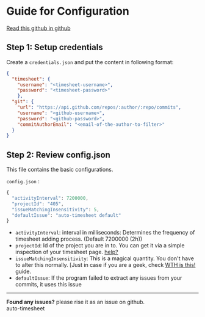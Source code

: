 # Guide for Configuration

[Read this github in github](https://github.com/vajahath/auto-timesheet/blob/master/credentials/readme.md)

## Step 1: Setup credentials

Create a `credentials.json` and put the content in following format:
```json
{
  "timesheet": {
    "username": "<timesheet-username>",
    "password": "<timesheet-password>"
	},
  "git": {
    "url": "https://api.github.com/repos/:author/:repo/commits",
    "username": "<github-username>",
    "password": "<github-password>",
    "commitAuthorEmail": "<email-of-the-author-to-filter>"
  }
}
```

## Step 2: Review config.json
This file contains the basic configurations.

`config.json` :
```js
{
  "activityInterval": 7200000, 
  "projectId": "405", 
  "issueMatchingInsensitivity": 5,
  "defaultIssue": "auto-timesheet default"
}
```
- `activityInterval`: interval in milliseconds: Determines the frequency of timesheet adding process. (Default 7200000 (2h))
- `projectId`: Id of the project you are in to. You can get it via a simple inspection of your timesheet page. [help?]()
- `issueMatchingInsensitivity`: This is a magical quantity. You don't have to alter this normally. [Just in case if you are a geek, check [WTH is this!]() guide.
- `defaultIssue`: If the program failed to extract any issues from your commits, it uses this issue

---
**Found any issues?** please rise it as an issue on github.<br>
auto-timesheet